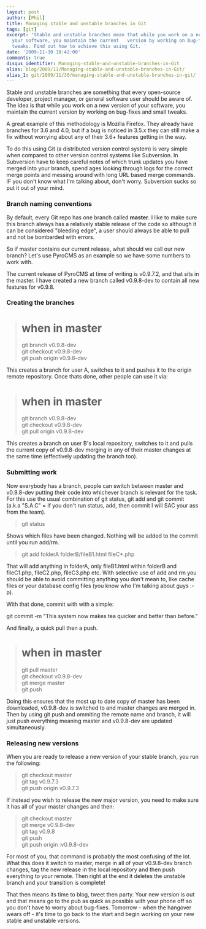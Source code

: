 ```yaml
---
layout: post
author: [Phil]
title: Managing stable and unstable branches in Git
tags: [git]
excerpt: 'Stable and unstable branches mean that while you work on a new version of
  your software, you maintain the current   version by working on bug-fixes and small
  tweaks. Find out how to achieve this using Git. '
date: '2009-11-30 18:42:00'
comments: true
disqus_identifier: Managing-stable-and-unstable-branches-in-Git
alias: blog/2009/11/Managing-stable-and-unstable-branches-in-Git/
alias_1: git/2009/11/30/managing-stable-and-unstable-branches-in-git/
---
```


Stable and unstable branches are something that every open-source developer, project manager, or general software user should be aware of. The idea is that while you work on a new version of your software, you maintain the current version by working on bug-fixes and small tweaks.

A great example of this methodology is Mozilla Firefox. They already have branches for 3.6 and 4.0, but if a bug is noticed in 3.5.x they can still make a fix without worrying about any of their 3.6+ features getting in the way.

To do this using Git (a distributed version control system) is very simple when compared to other version control systems like Subversion. In Subversion have to keep careful notes of which trunk updates you have merged into your branch, spend ages looking through logs for the correct merge points and messing around with long URL based merge commands. IF you don't know what I'm talking about, don't worry. Subversion sucks so put it out of your mind.

### Branch naming conventions

By default, every Git repo has one branch called **master**. I like to make sure this branch always has a relatively stable release of the code so although it can be considered "bleeding edge", a user should always be able to pull and not be bombarded with errors.

So if master contains our current release, what should we call our new branch? Let's use PyroCMS as an example so we have some numbers to work with.

The current release of PyroCMS at time of writing is v0.9.7.2, and that sits in the master. I have created a new branch called v0.9.8-dev to contain all new features for v0.9.8.

### Creating the branches
> # when in master  
> git branch v0.9.8-dev  
> git checkout v0.9.8-dev  
> git push origin v0.9.8-dev

This creates a branch for user A, switches to it and pushes it to the origin remote repository. Once thats done, other people can use it via:

> # when in master  
> git branch v0.9.8-dev  
> git checkout v0.9.8-dev  
> git pull origin v0.9.8-dev

This creates a branch on user B's local repository, switches to it and pulls the current copy of v0.9.8-dev merging in any of their master changes at the same time (effectively updating the branch too).

### Submitting work

Now everybody has a branch, people can switch between master and v0.9.8-dev putting their code into whichever branch is relevant for the task. For this use the usual combination of git status, git add and git commit (a.k.a "S.A.C" = if you don't run status, add, then commit I will SAC your ass from the team).

> git status

Shows which files have been changed. Nothing will be added to the commit until you run add/rm.

> git add folderA folderB/fileB1.html fileC\*.php

That will add anything in folderA, only fileB1.html within folderB and fileC1.php, fileC2.php, fileC3.php etc. With selective use of add and rm you should be able to avoid committing anything you don't mean to, like cache files or your database config files (you know who I'm talking about guys :-p).

With that done, commit with with a simple:

git commit -m "This system now makes tea quicker and better than before."

And finally, a quick pull then a push.

> # when in master  
> git pull master  
> git checkout v0.9.8-dev  
> git merge master  
> git push

Doing this ensures that the most up to date copy of master has been downloaded, v0.9.8-dev is switched to and master changes are merged in. Then by using git push and ommiting the remote name and branch, it will just push everything meaning master and v0.9.8-dev are updated simultaneously.

### Releasing new versions

When you are ready to release a new version of your stable branch, you run the following:

> git checkout master  
> git tag v0.9.7.3  
> git push origin v0.9.7.3

If instead you wish to release the new major version, you need to make sure it has all of your master changes and then:

> git checkout master  
> git merge v0.9.8-dev  
> git tag v0.9.8  
> git push  
> git push origin :v0.9.8-dev

For most of you, that command is probably the most confusing of the lot. What this does it switch to master, merge in all of your v0.9.8-dev branch changes, tag the new release in the local repository and then push everything to your remote. Then right at the end it deletes the unstable branch and your transition is complete!

That then means its time to blog, tweet then party. Your new version is out and that means go to the pub as quick as possible with your phone off so you don't have to worry about bug-fixes. Tomorrow - when the hangover wears off - it's time to go back to the start and begin working on your new stable and unstable versions.
